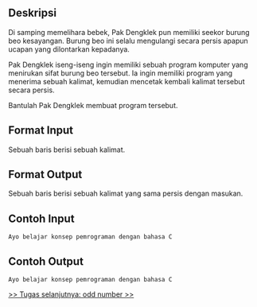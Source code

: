 ## Deskripsi

Di samping memelihara bebek, Pak Dengklek pun memiliki seekor burung beo kesayangan. Burung beo ini selalu mengulangi secara persis apapun ucapan yang dilontarkan kepadanya.

Pak Dengklek iseng-iseng ingin memiliki sebuah program komputer yang menirukan sifat burung beo tersebut. Ia ingin memiliki program yang menerima sebuah kalimat, kemudian mencetak kembali kalimat tersebut secara persis.

Bantulah Pak Dengklek membuat program tersebut.

## Format Input

Sebuah baris berisi sebuah kalimat.

## Format Output

Sebuah baris berisi sebuah kalimat yang sama persis dengan masukan.

## Contoh Input

```
Ayo belajar konsep pemrograman dengan bahasa C
```

## Contoh Output

```
Ayo belajar konsep pemrograman dengan bahasa C
```

[&gt;&gt; Tugas selanjutnya: odd number &gt;&gt;](2.2-oddnumber.md)